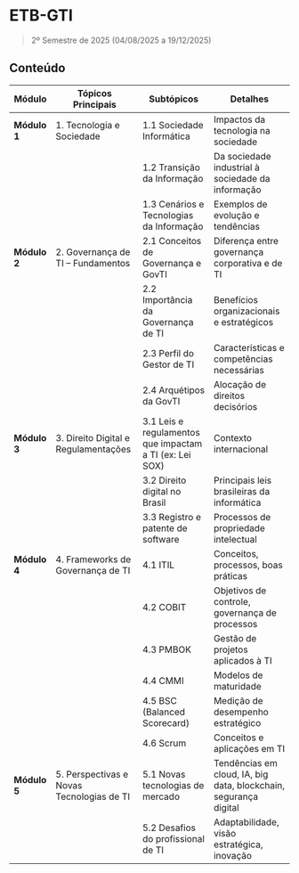 # ETB-GTI
> 2º Semestre de 2025 (04/08/2025 a 19/12/2025)

## Conteúdo
| **Módulo**   | **Tópicos Principais**                                   | **Subtópicos**                                                                                       | **Detalhes**                                                                 |
|--------------|----------------------------------------------------------|------------------------------------------------------------------------------------------------------|-------------------------------------------------------------------------------|
| **Módulo 1** | 1. Tecnologia e Sociedade                                | 1.1 Sociedade Informática                                                                             | Impactos da tecnologia na sociedade                                           |
|              |                                                          | 1.2 Transição da Informação                                                                           | Da sociedade industrial à sociedade da informação                             |
|              |                                                          | 1.3 Cenários e Tecnologias da Informação                                                              | Exemplos de evolução e tendências                                             |
| **Módulo 2** | 2. Governança de TI – Fundamentos                        | 2.1 Conceitos de Governança e GovTI                                                                   | Diferença entre governança corporativa e de TI                                |
|              |                                                          | 2.2 Importância da Governança de TI                                                                   | Benefícios organizacionais e estratégicos                                     |
|              |                                                          | 2.3 Perfil do Gestor de TI                                                                            | Características e competências necessárias                                    |
|              |                                                          | 2.4 Arquétipos da GovTI                                                                               | Alocação de direitos decisórios                                               |
| **Módulo 3** | 3. Direito Digital e Regulamentações                     | 3.1 Leis e regulamentos que impactam a TI (ex: Lei SOX)                                               | Contexto internacional                                                        |
|              |                                                          | 3.2 Direito digital no Brasil                                                                         | Principais leis brasileiras da informática                                    |
|              |                                                          | 3.3 Registro e patente de software                                                                    | Processos de propriedade intelectual                                          |
| **Módulo 4** | 4. Frameworks de Governança de TI                        | 4.1 ITIL                                                                                              | Conceitos, processos, boas práticas                                           |
|              |                                                          | 4.2 COBIT                                                                                             | Objetivos de controle, governança de processos                                |
|              |                                                          | 4.3 PMBOK                                                                                            | Gestão de projetos aplicados à TI                                             |
|              |                                                          | 4.4 CMMI                                                                                              | Modelos de maturidade                                                         |
|              |                                                          | 4.5 BSC (Balanced Scorecard)                                                                          | Medição de desempenho estratégico                                             |
|              |                                                          | 4.6 Scrum                                                                                             | Conceitos e aplicações em TI                                                  |
| **Módulo 5** | 5. Perspectivas e Novas Tecnologias de TI                | 5.1 Novas tecnologias de mercado                                                                      | Tendências em cloud, IA, big data, blockchain, segurança digital              |
|              |                                                          | 5.2 Desafios do profissional de TI                                                                    | Adaptabilidade, visão estratégica, inovação                                   |
